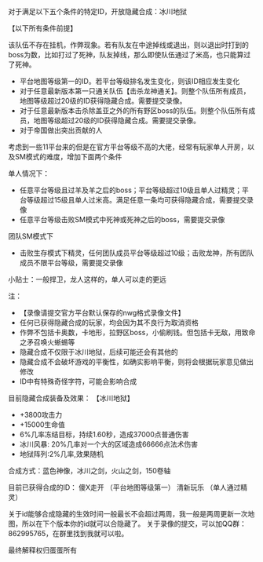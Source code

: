 对于满足以下五个条件的特定ID，开放隐藏合成：冰川地狱

【以下所有条件前提】

该队伍不存在挂机，作弊现象。若有队友在中途掉线或退出，则以退出时打到的boss为数，比如打过了死神，队友掉线，那么即使队伍通过了米高，也只能算过了死神。


* 平台地图等级第一的ID。若平台等级排名发生变化，则该ID相应发生变化
* 对于任意最新版本第一只通关队伍【击杀龙神通关】。则整个队伍所有成员，地图等级超过20级的ID获得隐藏合成。需要提交录像。
* 对于任意最新版本击杀除盖亚之外的所有野区boss的队伍。则整个队伍所有成员，地图等级超过20级的ID获得隐藏合成。需要提交录像。
* 对于帝国做出突出贡献的人


考虑到一些11平台来的但是在官方平台等级不高的大佬，经常有玩家单人开房，以及SM模式的难度，增加下面两个条件


单人情况下：
* 任意平台等级且过羊及羊之后的boss；平台等级超过10级且单人过精灵；平台等级超过15级且单人过米高。满足任意一条均可获得隐藏合成，需要提交录像
* 任意平台等级击败SM模式中死神或死神之后的boss，需要提交录像


团队SM模式下
* 击败生存模式下精灵，任何团队成员平台等级超过10级；击败龙神，所有团队成员不限平台等级，需要提交录像


小贴士：一般捍卫，龙人这样的，单人可以走的更远


注：
* 【录像请提交官方平台默认保存的nwg格式录像文件】
* 任何已获得隐藏合成的玩家，均会因为其不良行为取消资格
* 作弊不包括卡奥数，卡地形，拉野区boss，小偷刷钱。但包括卡无敌，用致命之矛召唤火蜥蜴等
* 隐藏合成不仅限于冰川地狱，后续可能还会有其他的
* 隐藏合成不会破坏游戏的平衡性，如确实影响平衡，则将会根据玩家意见做出修改
* ID中有特殊奇怪字符，可能会影响合成


目前隐藏合成装备及效果：
  【冰川地狱】
  * +3800攻击力
  * +15000生命值
  * 6%几率冻结目标，持续1.60秒，造成37000点普通伤害
  * 冰川风暴: 20%几率对一个大的区域造成66666点法术伤害
  * 地狱阵列:2%几率,效果随机


合成方式：蓝色神像，冰川之剑，火山之剑，150卷轴


目前已获得合成的ID：
傻X走开  （平台地图等级第一）
清新玩乐   （单人通过精灵）

关于id能够合成隐藏的生效时间一般最长不会超过两周，我一般是两周更新一次地图，所以在下个版本你的id就可以合隐藏了。
关于录像的提交，可以加QQ群：862995765，在群里找到我就可以啦。


最终解释权归蛋蛋所有
